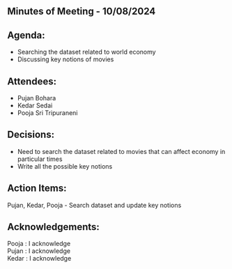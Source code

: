 ## Minutes of Meeting - 10/08/2024

## Agenda:

- Searching the dataset related to world economy 
- Discussing key notions of movies

## Attendees: 

- Pujan Bohara
- Kedar Sedai
- Pooja Sri Tripuraneni

## Decisions:

- Need to search the dataset related to movies that can affect economy in particular times
- Write all the possible key notions

## Action Items:

Pujan, Kedar, Pooja - Search dataset and update key notions

## Acknowledgements:

Pooja : I acknowledge <br>
Pujan : I acknowledge <br>
Kedar : I acknowledge <br>
